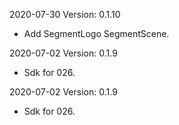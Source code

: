 2020-07-30 Version: 0.1.10
- Add SegmentLogo SegmentScene.

2020-07-02 Version: 0.1.9
- Sdk for 026.

2020-07-02 Version: 0.1.9
- Sdk for 026.

